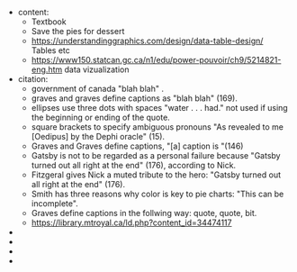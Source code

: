 - content:
	- Textbook
	- Save the pies for dessert
	- https://understandinggraphics.com/design/data-table-design/  Tables etc
	- https://www150.statcan.gc.ca/n1/edu/power-pouvoir/ch9/5214821-eng.htm  data vizualization
- citation:
	- government of canada "blah blah" .
	- graves and graves define captions as "blah blah" (169).
	- ellipses use three dots with spaces "water . . . had." not used if using the beginning or ending of the quote.
	- square brackets to specify ambiguous pronouns "As revealed to me [Oedipus] by the Dephi oracle" (15).
	- Graves and Graves define captions, "[a] caption is "(146)
	- Gatsby is not to be regarded as a personal failure because "Gatsby turned out all right at the end" (176), according to Nick.
	- Fitzgeral gives Nick a muted tribute to the hero: "Gatsby turned out all right at the end" (176).
	- Smith has three reasons why color is key to pie charts: "This can be incomplete".
	- Graves define captions in the follwing way: quote, quote, bit.
	- https://library.mtroyal.ca/ld.php?content_id=34474117
-
-
-
-